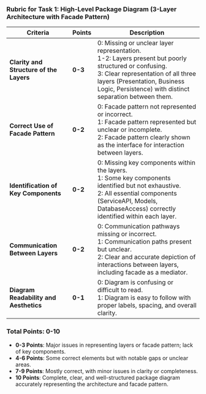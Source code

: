 ### Rubric for Task 1: High-Level Package Diagram (3-Layer Architecture with Facade Pattern)

| **Criteria**                        | **Points** | **Description**                                                                                                     |
|-------------------------------------|------------|---------------------------------------------------------------------------------------------------------------------|
| **Clarity and Structure of the Layers** | **0-3**    | 0: Missing or unclear layer representation.<br>1-2: Layers present but poorly structured or confusing.<br>3: Clear representation of all three layers (Presentation, Business Logic, Persistence) with distinct separation between them. |
| **Correct Use of Facade Pattern**   | **0-2**    | 0: Facade pattern not represented or incorrect.<br>1: Facade pattern represented but unclear or incomplete.<br>2: Facade pattern clearly shown as the interface for interaction between layers. |
| **Identification of Key Components**| **0-2**    | 0: Missing key components within the layers.<br>1: Some key components identified but not exhaustive.<br>2: All essential components (ServiceAPI, Models, DatabaseAccess) correctly identified within each layer. |
| **Communication Between Layers**    | **0-2**    | 0: Communication pathways missing or incorrect.<br>1: Communication paths present but unclear.<br>2: Clear and accurate depiction of interactions between layers, including facade as a mediator. |
| **Diagram Readability and Aesthetics**| **0-1**    | 0: Diagram is confusing or difficult to read.<br>1: Diagram is easy to follow with proper labels, spacing, and overall clarity. |

### Total Points: **0-10**

- **0-3 Points**: Major issues in representing layers or facade pattern; lack of key components.
- **4-6 Points**: Some correct elements but with notable gaps or unclear areas.
- **7-9 Points**: Mostly correct, with minor issues in clarity or completeness.
- **10 Points**: Complete, clear, and well-structured package diagram accurately representing the architecture and facade pattern.
